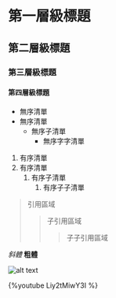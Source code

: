# 第一層級標題
## 第二層級標題
### 第三層級標題
#### 第四層級標題

- 無序清單
- 無序清單
    - 無序子清單
        - 無序字字清單
1. 有序清單
2. 有序清單
    1. 有序子清單
        1. 有序子子清單

> 引用區域
>> 子引用區域
>>> 子子引用區域

*斜體*
**粗體**

![alt text](https://hackmd.io/favicon.png)

{%youtube Liy2tMiwY3I %}